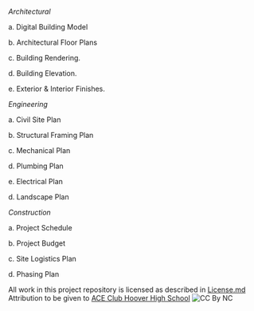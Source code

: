 *Architectural*

a. Digital Building Model

b. Architectural Floor Plans

c. Building Rendering.

d. Building Elevation.

e. Exterior & Interior Finishes.

*Engineering*

a. Civil Site Plan

b. Structural Framing Plan

c. Mechanical Plan

d. Plumbing Plan

e. Electrical Plan

d. Landscape Plan

*Construction*

a. Project Schedule

b. Project Budget

c. Site Logistics Plan

d. Phasing Plan

All work in this project repository is licensed as described in [License.md](https://github.com/BEICBIM/2016-2017ACE_CA_SD_Hoover/blob/master/License.md)  Attribution to be given to [ACE Club Hoover High School](https://www.facebook.com/ACEHooverHS/)
![CC By NC](https://licensebuttons.net/l/by-nc/3.0/88x31.png)
